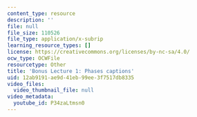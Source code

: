 ```yaml
---
content_type: resource
description: ''
file: null
file_size: 110526
file_type: application/x-subrip
learning_resource_types: []
license: https://creativecommons.org/licenses/by-nc-sa/4.0/
ocw_type: OCWFile
resourcetype: Other
title: 'Bonus Lecture 1: Phases captions'
uid: 12ab9191-ae9d-41eb-99ee-3f7517db8335
video_files:
  video_thumbnail_file: null
video_metadata:
  youtube_id: P34zaLtmsn0
---
```

